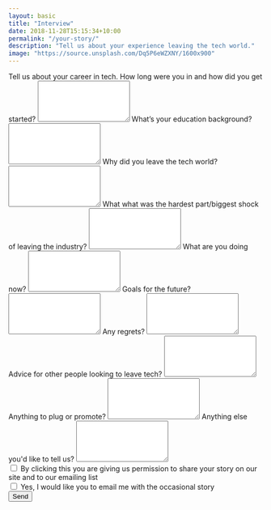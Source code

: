 ```yaml
---
layout: basic
title: "Interview"
date: 2018-11-28T15:15:34+10:00
permalink: "/your-story/"
description: "Tell us about your experience leaving the tech world."
image: "https://source.unsplash.com/Dq5P6eWZXNY/1600x900"
---
```


<form name="contact" method="POST" data-netlify="true">
	<div class="mt-8 max-w-md">
	  <div class="grid grid-cols-1 gap-6">
	    <label class="block">
	      <span class="text-gray-700">Tell us about your career in tech. How long were you in and how did you get started?</span>
	      <textarea
	        class="
	          mt-1
	          block
	          w-full
	          rounded-md
	          bg-gray-100
	          border-transparent
	          focus:border-gray-500 focus:bg-white focus:ring-0
	        "
	        rows="5"
	        name="background"
	      ></textarea>
	    </label>
	    <label class="block">
	      <span class="text-gray-700">What’s your education background?</span>
	      <textarea
	        class="
	          mt-1
	          block
	          w-full
	          rounded-md
	          bg-gray-100
	          border-transparent
	          focus:border-gray-500 focus:bg-white focus:ring-0
	        "
	        rows="5"
	        name="education"
	      ></textarea>
	    </label>
	    <label class="block">
	      <span class="text-gray-700">Why did you leave the tech world?</span>
	      <textarea
	        class="
	          mt-1
	          block
	          w-full
	          rounded-md
	          bg-gray-100
	          border-transparent
	          focus:border-gray-500 focus:bg-white focus:ring-0
	        "
	        rows="5"
	        name="leave_reason"
	      ></textarea>
	    </label>
	    <label class="block">
	      <span class="text-gray-700">What what was the hardest part/biggest shock of leaving the industry?</span>
	      <textarea
	        class="
	          mt-1
	          block
	          w-full
	          rounded-md
	          bg-gray-100
	          border-transparent
	          focus:border-gray-500 focus:bg-white focus:ring-0
	        "
	        rows="5"
	        name="what_hard"
	      ></textarea>
	    </label>
	    <label class="block">
	      <span class="text-gray-700">What are you doing now?</span>
	      <textarea
	        class="
	          mt-1
	          block
	          w-full
	          rounded-md
	          bg-gray-100
	          border-transparent
	          focus:border-gray-500 focus:bg-white focus:ring-0
	        "
	        rows="5"
	        name="do_now"
	      ></textarea>
	    </label>
	    <label class="block">
	      <span class="text-gray-700">Goals for the future?</span>
	      <textarea
	        class="
	          mt-1
	          block
	          w-full
	          rounded-md
	          bg-gray-100
	          border-transparent
	          focus:border-gray-500 focus:bg-white focus:ring-0
	        "
	        rows="5"
	        name="goals"
	      ></textarea>
	    </label>
	    <label class="block">
	      <span class="text-gray-700">Any regrets?</span>
	      <textarea
	        class="
	          mt-1
	          block
	          w-full
	          rounded-md
	          bg-gray-100
	          border-transparent
	          focus:border-gray-500 focus:bg-white focus:ring-0
	        "
	        rows="5"
	        name="regrets"
	      ></textarea>
	    </label>
	    <label class="block">
	      <span class="text-gray-700">Advice for other people looking to leave tech?</span>
	      <textarea
	        class="
	          mt-1
	          block
	          w-full
	          rounded-md
	          bg-gray-100
	          border-transparent
	          focus:border-gray-500 focus:bg-white focus:ring-0
	        "
	        rows="5"
	        name="advice"
	      ></textarea>
	    </label>
	    <label class="block">
	      <span class="text-gray-700">Anything to plug or promote?</span>
	      <textarea
	        class="
	          mt-1
	          block
	          w-full
	          rounded-md
	          bg-gray-100
	          border-transparent
	          focus:border-gray-500 focus:bg-white focus:ring-0
	        "
	        rows="5"
	        name="plug"
	      ></textarea>
	    </label>
	    <label class="block">
	      <span class="text-gray-700">Anything else you'd like to tell us?</span>
	      <textarea
	        class="
	          mt-1
	          block
	          w-full
	          rounded-md
	          bg-gray-100
	          border-transparent
	          focus:border-gray-500 focus:bg-white focus:ring-0
	        "
	        rows="5"
	        name="extra"
	      ></textarea>
	    </label>
	    <div class="block">
	      <div class="mt-2">
	        <div>
	          <label class="inline-flex items-center">
	            <input
	              type="checkbox"
	              class="
	                rounded
	                bg-gray-200
	                border-transparent
	                focus:border-transparent focus:bg-gray-200
	                text-gray-700
	                focus:ring-1 focus:ring-offset-2 focus:ring-gray-500
	              "
	              name="permission"
	            />
	            <span class="ml-2">By clicking this you are giving us permission to share your story on our site and to our emailing list</span>
	          </label>
	        </div>
	      </div>
	    </div>
	    <div class="block">
	      <div class="mt-2">
	        <div>
	          <label class="inline-flex items-center">
	            <input
	              type="checkbox"
	              class="
	                rounded
	                bg-gray-200
	                border-transparent
	                focus:border-transparent focus:bg-gray-200
	                text-gray-700
	                focus:ring-1 focus:ring-offset-2 focus:ring-gray-500
	              "
	              name="email_me"
	            />
	            <span class="ml-2">Yes, I would like you to email me with the occasional story</span>
	          </label>
	        </div>
	      </div>
	    </div>
	    <div class="block">
	      <div class="mt-2">
	      	<button type="submit" class="bg-blue-500 hover:bg-blue-700 text-white font-bold py-2 px-4 rounded">Send</button>
	      </div>
	    </div>
	  </div>
	</div>
</form>
